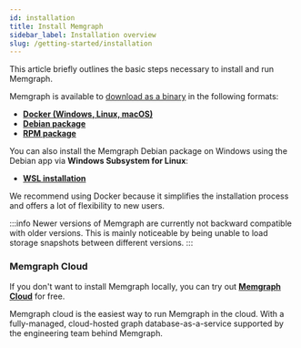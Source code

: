 ```yaml
---
id: installation
title: Install Memgraph
sidebar_label: Installation overview
slug: /getting-started/installation
---
```


This article briefly outlines the basic steps necessary to install and run Memgraph.

Memgraph is available to [download as a binary](https://memgraph.com/download/) in the following formats:
  * **[Docker (Windows, Linux, macOS)](./docker-installation.md)**
  * **[Debian package](./debian-installation.md)**
  * **[RPM package](./rpm-installation.md)**

You can also install the Memgraph Debian package on Windows using the Debian app via **Windows Subsystem for Linux**:
*  **[WSL installation](./wsl-installation.md)**

We recommend using Docker because it simplifies the installation process and offers a lot of flexibility to new users.

:::info
Newer versions of Memgraph are currently not backward compatible with older versions. This is mainly noticeable by being unable to load storage snapshots between different versions.
:::

### Memgraph Cloud

If you don't want to install Memgraph locally, you can try out **[Memgraph Cloud](https://memgraph.com/product/cloud)** for free. 

Memgraph cloud is the easiest way to run Memgraph in the cloud. With a fully-managed, cloud-hosted graph database-as-a-service supported by the engineering team behind Memgraph.